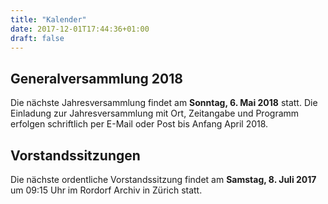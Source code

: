 ```yaml
---
title: "Kalender"
date: 2017-12-01T17:44:36+01:00
draft: false
---
```

<h2>Generalversammlung 2018</h2>

<p>
    Die nächste Jahresversammlung findet am <strong>Sonntag, 6. Mai 2018</strong> statt. Die Einladung zur Jahresversammlung
    mit Ort, Zeitangabe und Programm erfolgen schriftlich per E-Mail oder Post bis Anfang April 2018.
</p>


<h2>Vorstandssitzungen</h2>

<p>
    Die nächste ordentliche Vorstandssitzung findet am <strong>Samstag, 8. Juli 2017</strong> um 09:15 Uhr im Rordorf Archiv
    in Zürich statt.
</p>
